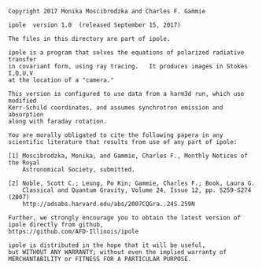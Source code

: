 

    Copyright 2017 Monika Moscibrodzka and Charles F. Gammie

    ipole  version 1.0  (released September 15, 2017)

    The files in this directory are part of ipole.  
    
    ipole is a program that solves the equations of polarized radiative transfer
    in covariant form, using ray tracing.   It produces images in Stokes I,Q,U,V
    at the location of a "camera."   
    
    This version is configured to use data from a harm3d run, which use modified
    Kerr-Schild coordinates, and assumes synchrotron emission and absorption
    along with faraday rotation.

    You are morally obligated to cite the following papera in any
    scientific literature that results from use of any part of ipole:

    [1] Moscibrodzka, Monika, and Gammie, Charles F., Monthly Notices of the Royal
        Astronomical Society, submitted.
        
    [2] Noble, Scott C.; Leung, Po Kin; Gammie, Charles F.; Book, Laura G. 
        Classical and Quantum Gravity, Volume 24, Issue 12, pp. S259-S274 (2007)
        http://adsabs.harvard.edu/abs/2007CQGra..24S.259N

    Further, we strongly encourage you to obtain the latest version of 
    ipole directly from github,
    https://github.com/AFD-Illinois/ipole

    ipole is distributed in the hope that it will be useful,
    but WITHOUT ANY WARRANTY; without even the implied warranty of
    MERCHANTABILITY or FITNESS FOR A PARTICULAR PURPOSE.  
